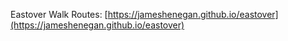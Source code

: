 Eastover Walk Routes: [https://jameshenegan.github.io/eastover](https://jameshenegan.github.io/eastover)

